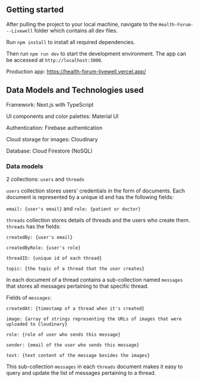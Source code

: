 ## Getting started

After pulling the project to your local machine, navigate to the `Health-Forum---Livewell` folder which contains all dev files.

Run `npm install` to install all required dependencies.

Then run `npm run dev` to start the development environment. The app can be accessed at `http://localhost:3000`.

Production app: https://health-forum-livewell.vercel.app/

## Data Models and Technologies used

Framework: Next.js with TypeScript

UI components and color palettes: Material UI

Authentication: Firebase authentication

Cloud storage for images: Cloudinary

Database: Cloud Firestore (NoSQL)

### Data models

2 collections: `users` and `threads`

`users` collection stores users' credentials in the form of documents. Each document is represented by a unique id and has the following fields:

`email: {user's email}` and `role: {patient or doctor}`

`threads` collection stores details of threads and the users who create them. `threads` has the fields:

`createdBy: {user's email}`

`createdByRole: {user's role}`

`threadID: {unique id of each thread}`

`topic: {the topic of a thread that the user creates}`

In each document of a thread contains a sub-collection named `messages` that stores all messages pertaining to that specific thread.

Fields of `messages`:

`createdAt: {timestamp of a thread when it's created}`

`image: {array of strings representing the URLs of images that were uploaded to Cloudinary}`

`role: {role of user who sends this message}`

`sender: {email of the user who sends this message}`

`text: {text content of the message besides the images}`

This sub-collection `messages` in each `threads` document makes it easy to query and update the list of messages pertaining to a thread.
